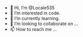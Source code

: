 - 👋 Hi, I’m @Locale535
- 👀 I’m interested in code.
- 🌱 I’m currently learning.
- 💞️ I’m looking to collaborate on ...
- 📫 How to reach me ...

<!---
Locale535/Locale535 is a ✨ special ✨ repository because its `README.md` (this file) appears on your GitHub profile.
You can click the Preview link to take a look at your changes.
--->
